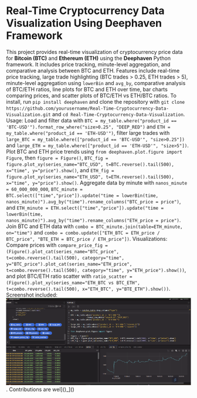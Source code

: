 # Real-Time Cryptocurrency Data Visualization Using Deephaven Framework
This project provides real-time visualization of cryptocurrency price data for **Bitcoin (BTC)** and **Ethereum (ETH)** using the **Deephaven** Python framework. It includes price tracking, minute-level aggregation, and comparative analysis between BTC and ETH. Features include real-time price tracking, large trade highlighting (BTC trades > 0.25, ETH trades > 5), minute-level aggregation using `lowerBin` and `avg_by`, comparative analysis of BTC/ETH ratios, line plots for BTC and ETH over time, bar charts comparing prices, and scatter plots of BTC/ETH vs ETH/BTC ratios. To install, run `pip install deephaven` and clone the repository with `git clone https://github.com/yourusername/Real-Time-Cryptocurrency-Data-Visualization.git` and `cd Real-Time-Cryptocurrency-Data-Visualization`. Usage: Load and filter data with `BTC = my_table.where("product_id == 'BTC-USD'").format_row_where("size>0.25", "DEEP_RED")` and `ETH = my_table.where("product_id == 'ETH-USD'")`, filter large trades with `large_BTC = my_table.where(["product_id == 'BTC-USD'", "size>0.25"])` and `large_ETH = my_table.where(["product_id == 'ETH-USD'", "size>5"])`. Plot BTC and ETH price trends using `from deephaven.plot.figure import Figure`, then `figure = Figure()`, `BTC_fig = figure.plot_xy(series_name="BTC_USD", t=BTC.reverse().tail(500), x="time", y="price").show()`, and `ETH_fig = figure.plot_xy(series_name="ETH_USD", t=ETH.reverse().tail(500), x="time", y="price").show()`. Aggregate data by minute with `nanos_minute = 60_000_000_000`, `BTC_minute = BTC.select(["time","price"]).update("time = lowerBin(time, nanos_minute)").avg_by("time").rename_columns("BTC_price = price")`, and `ETH_minute = ETH.select(["time","price"]).update("time = lowerBin(time, nanos_minute)").avg_by("time").rename_columns("ETH_price = price")`. Join BTC and ETH data with `combo = BTC_minute.join(table=ETH_minute, on="time")` and `combo = combo.update(["ETH_BTC = ETH_price / BTC_price", "BTE_ETH = BTC_price / ETH_price"])`. Visualizations: Compare prices with `compare_price_fig = (Figure().plot_cat(series_name="BTC_price", t=combo.reverse().tail(500), category="time", y="BTC_price").plot_cat(series_name="ETH_price", t=combo.reverse().tail(500), category="time", y="ETH_price").show())`, and plot BTC/ETH ratio scatter with `ratio_scatter = (Figure().plot_xy(series_name="ETH_BTC vs BTC_ETH", t=combo.reverse().tail(500), x="ETH_BTC", y="BTE_ETH").show())`. Screenshot included: ![crypto](crypto.png). Contributions are wel]()_]()
